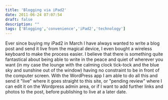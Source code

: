 ```yaml
---
title: 'Blogging via iPad2'
date: 2011-06-24 07:07:54
draft: false
description: ""
tags: ['Blogging','convenience','iPad2','technology']
---
```


Ever since buying my iPad2 in March I have always wanted to write a blog post and send it live from the magical device, I even bought a wireless keyboard to make the process easier. I believe that there is something quite fantastical about being able to write in the peace and quiet of wherever you want (in my case the lounge with the calming clock tick-tock and the blue sky and sunshine out of the window) having no constraint to be in front of the computer screen. With the WordPress app I am able to do all this and send it "live" where it goes straight to this site, or "pending review" where I can edit it on the Wordpress admin area, or if I want to add further links and photos to the post, before publishing to live at a later date.